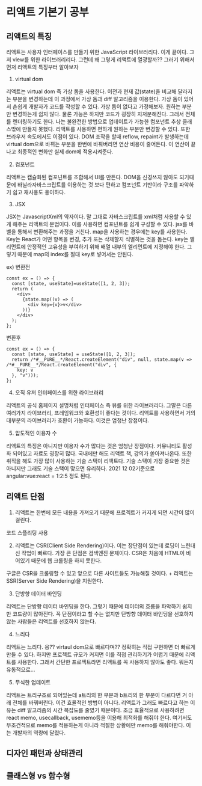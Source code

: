 # 리액트 기본기 공부

## 리액트의 특징

리액트는 사용자 인터페이스를 만들기 위한 JavaScript 라이브러리다. 이게 끝이다. 그저 view를 위한 라이브러리리다. 그런데 왜 그렇게 리액트에 열광할까?? 그러기 위해서 먼저 리액트의 특징부터 알아보자

1. virtual dom

리액트는 virtual dom 즉 가상 돔을 사용한다. 이전과 현재 값(state)을 비교해 달라지는 부분을 변경하는데 이 과정에서 가상 돔과 diff 알고리즘을 이용한다. 가상 돔이 있어서 손쉽게 개발자가 코드를 작성할 수 있다. 가상 돔이 없다고 가정해보자. 원하는 부분만 변경하는게 쉽지 않다. 물론 가능은 하지만 코드가 굉장히 지저분해진다. 그래서 전체를 렌더링하기도 한다. 나는 불완전한 방법으로 업데이트가 가능한 컴포넌트 추상 클래스밖에 만들지 못했다. 리액트를 사용하면 편하게 원하는 부분만 변경할 수 있다. 또한 브라우저 속도에서도 이점이 있다. DOM 조작을 할때 reflow, repaint가 발생하는데 virtual dom으로 바뀌는 부분을 한번에 바꿔버리면 연산 비용이 줄어든다. 이 연산이 끝나고 최종적인 변화만 실제 dom에 적용시켜준다.

2. 컴포넌트

리액트는 캡슐화된 컴포넌트를 조합해서 UI를 만든다. DOM을 신경쓰지 않아도 되기때문에 바닐라자바스크립트를 이용하는 것 보다 편하고 컴포넌트 기반이라 구조를 파악하기 쉽고 재사용도 용이하다.

3. JSX

JSX는 JavascriptXml의 약자이다. 말 그대로 자바스크립트를 xml처럼 사용할 수 있게 해주는 리액트의 문법이다. 이를 사용하면 컴포넌트를 쉽게 구성할 수 있다. jsx를 바벨을 통해서 변환해주는 과정을 거친다. map을 사용하는 경우에는 key를 사용한다. Key는 React가 어떤 항목을 변경, 추가 또는 삭제할지 식별하는 것을 돕는다. key는 엘리먼트에 안정적인 고유성을 부여하기 위해 배열 내부의 엘리먼트에 지정해야 한다. 그렇기 때문에 map의 index를 절대 key로 넣어서는 안된다.

ex)
변환전

```
const ex = () => {
  const [state, useState]=useState([1, 2, 3]);
  return (
    <div>
      {state.map((v) => (
        <div key={v}>v</div>
      ))}
    </div>
  );
};
```

변환후

```
const ex = () => {
  const [state, useState] = useState([1, 2, 3]);
  return /*#__PURE__*/React.createElement("div", null, state.map(v => /*#__PURE__*/React.createElement("div", {
    key: v
  }, "v")));
};
```

4. 오직 유저 인터페이스를 위한 라이브러리

리액트의 공식 홈페이지 설명처럼 인터페이스 즉 뷰를 위한 라이브러리다. 그말은 다른 여러가지 라이브러리, 프레임워크와 호환성이 좋다는 것이다. 리액트를 사용하면서 거의 대부분의 라이브러리가 호환이 가능하다. 이것은 엄청난 장점이다.

5. 압도적인 이용자 수

리액트의 특징은 아니지만 이용자 수가 많다는 것은 엄청난 장점이다. 커뮤니티도 활성화 되어있고 자료도 굉장히 많다. 국내에만 해도 리액트 책, 강의가 쏟아져나온다. 또한 취직을 해도 가장 많이 사용하는 기술 스택이 리액트다. 기술 스택이 가장 중요한 것은 아니지만 그래도 기술 스택이 맞으면 유리하다. 2021 12 02기준으로 angular:vue:react = 1:2:5 정도 된다.

## 리액트 단점

1. 리액트는 한번에 모든 내용을 가져오기 때문에 프로젝트가 커지게 되면 시간이 많이 걸린다.

코드 스플리팅 사용

2. 리액트는 CSR(Client Side Rendering)이다. 이는 장단점이 있는데 로딩이 느린대신 작업이 빠르다. 가장 큰 단점은 검색엔진 문제이다. CSR은 처음에 HTML이 비어있기 때문에 웹 크롤링을 하지 못한다.

구글은 CSR을 크롤링할 수 있고 앞으로 다른 사이트들도 가능해질 것이다. + 리액트는 SSR(Server Side Rendering)을 지원한다.

3. 단방향 데이터 바인딩

리액트는 단방향 데이터 바인딩을 한다. 그렇기 때문에 데이터의 흐름을 파악하기 쉽지만 코드량이 많아진다. 꼭 단점이라고 할 수는 없지만 단방향 데이터 바인딩을 선호하지 않는 사람들은 리액트를 선호하지 않는다.

4. 느리다

리액트는 느리다. 응?? virtaul dom으로 빠르다며?? 정확히는 직접 구현하면 더 빠르게 만들 수 있다. 하지만 프로젝트 규모가 커지면 이를 직접 관리하기가 어렵기 때문에 리액트를 사용한다. 그래서 간단한 프로젝트라면 리액트를 꼭 사용하지 않아도 좋다. 뭐든지 유동적으로...

5. 무식한 업데이트

리액트는 트리구조로 되어있는데 a트리의 한 부분과 b트리의 한 부분이 다르다면 거 아래 전체를 바꿔버린다. 이건 효율적인 방법이 아니다. 리액트가 그래도 빠르다고 하는 이유는 diff 알고리즘의 시간 복잡도를 줄였기 때문이다. 조금 효율적으로 사용하려면 react memo, usecallback, usememo등을 이용해 최적화를 해줘야 한다. 여기서도 무조건적으로 memo를 적용하는게 아니라 적절한 상황에만 memo를 해줘야한다. 이는 개발자의 역량에 달렸다.

## 디자인 패턴과 상태관리

## 클래스형 vs 함수형
